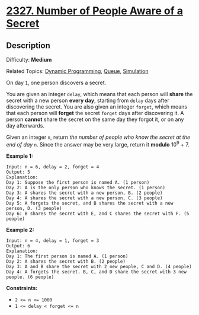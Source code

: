 # [2327\. Number of People Aware of a Secret](https://leetcode.com/problems/number-of-people-aware-of-a-secret/)

## Description

Difficulty: **Medium**  

Related Topics: [Dynamic Programming](https://leetcode.com/tag/dynamic-programming/), [Queue](https://leetcode.com/tag/queue/), [Simulation](https://leetcode.com/tag/simulation/)


On day `1`, one person discovers a secret.

You are given an integer `delay`, which means that each person will **share** the secret with a new person **every day**, starting from `delay` days after discovering the secret. You are also given an integer `forget`, which means that each person will **forget** the secret `forget` days after discovering it. A person **cannot** share the secret on the same day they forgot it, or on any day afterwards.

Given an integer `n`, return _the number of people who know the secret at the end of day_ `n`. Since the answer may be very large, return it **modulo** 10<sup>9</sup> + 7.

**Example 1:**

```
Input: n = 6, delay = 2, forget = 4
Output: 5
Explanation:
Day 1: Suppose the first person is named A. (1 person)
Day 2: A is the only person who knows the secret. (1 person)
Day 3: A shares the secret with a new person, B. (2 people)
Day 4: A shares the secret with a new person, C. (3 people)
Day 5: A forgets the secret, and B shares the secret with a new person, D. (3 people)
Day 6: B shares the secret with E, and C shares the secret with F. (5 people)
```

**Example 2:**

```
Input: n = 4, delay = 1, forget = 3
Output: 6
Explanation:
Day 1: The first person is named A. (1 person)
Day 2: A shares the secret with B. (2 people)
Day 3: A and B share the secret with 2 new people, C and D. (4 people)
Day 4: A forgets the secret. B, C, and D share the secret with 3 new people. (6 people)
```

**Constraints:**

*   `2 <= n <= 1000`
*   `1 <= delay < forget <= n`